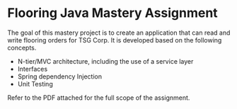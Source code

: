 # Flooring Java Mastery Assignment #

The goal of this mastery project is to create an application that can read and write flooring orders for TSG Corp. It is developed based on the following concepts.

- N-tier/MVC architecture, including the use of a service layer
- Interfaces
- Spring dependency Injection
- Unit Testing

Refer to the PDF attached for the full scope of the assignment.
